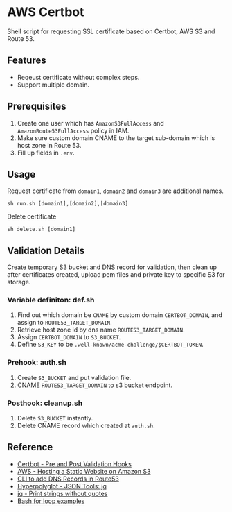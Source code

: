 # AWS Certbot

Shell script for requesting SSL certificate based on Certbot, AWS S3 and Route 53.

## Features

* Reqeust certificate without complex steps.
* Support multiple domain.

## Prerequisites

1. Create one user which has `AmazonS3FullAccess` and `AmazonRoute53FullAccess` policy in IAM.
2. Make sure custom domain CNAME to the target sub-domain which is host zone in Route 53.
3. Fill up fields in `.env`.

## Usage

Request certificate from `domain1`, `domain2` and `domain3` are additional names.

```
sh run.sh [domain1],[domain2],[domain3]
```

Delete certificate

```
sh delete.sh [domain1]
```

## Validation Details

Create temporary S3 bucket and DNS record for validation, then clean up after certificates created, upload pem files and private key to specific S3 for storage.

### Variable definiton: def.sh

1. Find out which domain be `CNAME` by custom domain `CERTBOT_DOMAIN`, and assign to `ROUTE53_TARGET_DOMAIN`.
2. Retrieve host zone id by dns name `ROUTE53_TARGET_DOMAIN`.
3. Assign `CERTBOT_DOMAIN` to `S3_BUCKET`.
4. Define `S3_KEY` to be `.well-known/acme-challenge/$CERTBOT_TOKEN`.

### Prehook: auth.sh

1. Create `S3_BUCKET` and put validation file.
2. CNAME `ROUTE53_TARGET_DOMAIN` to s3 bucket endpoint.

### Posthook: cleanup.sh

1. Delete `S3_BUCKET` instantly.
2. Delete CNAME record which created at `auth.sh`.

## Reference

* [Certbot - Pre and Post Validation Hooks](https://certbot.eff.org/docs/using.html#pre-and-post-validation-hooks)
* [AWS - Hosting a Static Website on Amazon S3](http://docs.aws.amazon.com/AmazonS3/latest/dev/WebsiteHosting.html)
* [CLI to add DNS Records in Route53](https://gist.github.com/justinclayton/0a4df1c85e4aaf6dde52)
* [Hyperpolyglot - JSON Tools: jq](http://hyperpolyglot.org/json)
* [jq - Print strings without quotes](https://github.com/stedolan/jq/issues/250#issuecomment-31070768)
* [Bash for loop examples](https://www.cyberciti.biz/faq/bash-for-loop/)

